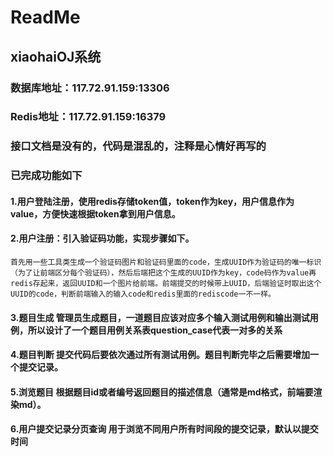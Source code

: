 # ReadMe
## xiaohaiOJ系统
### 数据库地址：117.72.91.159:13306
### Redis地址：117.72.91.159:16379
### 接口文档是没有的，代码是混乱的，注释是心情好再写的
### 已完成功能如下
#### 1.用户登陆注册，使用redis存储token值，token作为key，用户信息作为value，方便快速根据token拿到用户信息。
#### 2.用户注册：引入验证码功能，实现步骤如下。
    首先用一些工具类生成一个验证码图片和验证码里面的code，生成UUID作为验证码的唯一标识（为了让前端区分每个验证码），然后后端把这个生成的UUID作为key，code码作为value再redis存起来，返回UUID和一个图片给前端。前端提交的时候带上UUID，后端验证时取出这个UUID的code，判断前端输入的输入code和redis里面的rediscode一不一样。
#### 3.题目生成 管理员生成题目，一道题目应该对应多个输入测试用例和输出测试用例，所以设计了一个题目用例关系表question_case代表一对多的关系
#### 4.题目判断 提交代码后要依次通过所有测试用例。题目判断完毕之后需要增加一个提交记录。
#### 5.浏览题目 根据题目id或者编号返回题目的描述信息（通常是md格式，前端要渲染md）。
#### 6.用户提交记录分页查询 用于浏览不同用户所有时间段的提交记录，默认以提交时间
